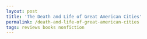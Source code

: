 ```yaml
---
layout: post
title: 'The Death and Life of Great American Cities'
permalink: /death-and-life-of-great-american-cities
tags: reviews books nonfiction
---
```


<!--more-->